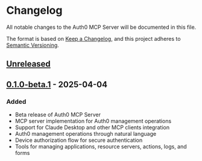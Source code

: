 # Changelog

All notable changes to the Auth0 MCP Server will be documented in this file.

The format is based on [Keep a Changelog](https://keepachangelog.com/en/1.0.0/),
and this project adheres to [Semantic Versioning](https://semver.org/spec/v2.0.0.html).

## [Unreleased]

## [0.1.0-beta.1] - 2025-04-04

### Added

- Beta release of Auth0 MCP Server
- MCP server implementation for Auth0 management operations
- Support for Claude Desktop and other MCP clients integration
- Auth0 management operations through natural language
- Device authorization flow for secure authentication
- Tools for managing applications, resource servers, actions, logs, and forms

[Unreleased]: https://github.com/auth0/auth0-mcp-server/compare/v0.1.0-beta.1...HEAD
[0.1.0-beta.1]: https://github.com/auth0/auth0-mcp-server/releases/tag/v0.1.0-beta.1
